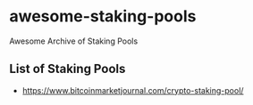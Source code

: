 # awesome-staking-pools
Awesome Archive of Staking Pools

## List of Staking Pools
- https://www.bitcoinmarketjournal.com/crypto-staking-pool/

## 
